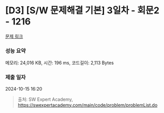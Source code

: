 # [D3] [S/W 문제해결 기본] 3일차 - 회문2 - 1216 

[문제 링크](https://swexpertacademy.com/main/code/problem/problemDetail.do?contestProbId=AV14Rq5aABUCFAYi) 

### 성능 요약

메모리: 24,016 KB, 시간: 196 ms, 코드길이: 2,113 Bytes

### 제출 일자

2024-10-15 16:20



> 출처: SW Expert Academy, https://swexpertacademy.com/main/code/problem/problemList.do